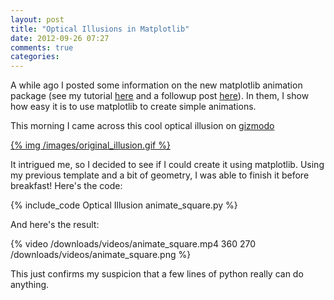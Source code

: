 ```yaml
---
layout: post
title: "Optical Illusions in Matplotlib"
date: 2012-09-26 07:27
comments: true
categories: 
---
```

A while ago I posted some information on the new matplotlib animation
package (see my tutorial
[here](/blog/2012/08/18/matplotlib-animation-tutorial) and
a followup post [here](/blog/2012/09/05/quantum-python)).  In them, I show
how easy it is to  use matplotlib to create simple animations.

This morning I came across this cool optical illusion on
[gizmodo](http://gizmodo.com/5945194/this-optical-trick-is-annoying-the-hell-out-of-me)

<!-- more -->

[{% img /images/original_illusion.gif %}](http://gizmodo.com/5945194/this-optical-trick-is-annoying-the-hell-out-of-me)

It intrigued me, so I decided to see if I could create it using matplotlib.
Using my previous template and a bit of geometry, I was able to finish it
before breakfast!  Here's the code:

{% include_code  Optical Illusion animate_square.py %}

And here's the result:

{% video /downloads/videos/animate_square.mp4 360 270 /downloads/videos/animate_square.png %}

This just confirms my suspicion that a few lines of python really can do
anything.